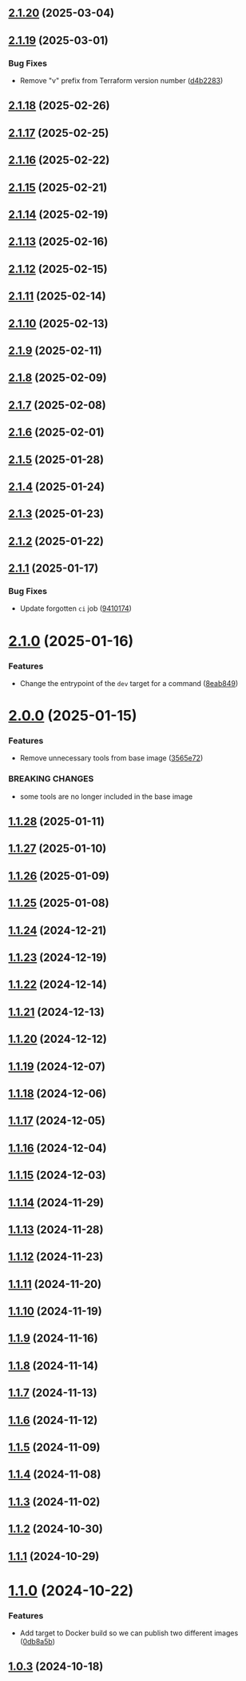 ## [2.1.20](https://github.com/jblab/docker-terragrunt/compare/2.1.19...2.1.20) (2025-03-04)

## [2.1.19](https://github.com/jblab/docker-terragrunt/compare/2.1.18...2.1.19) (2025-03-01)


### Bug Fixes

* Remove "v" prefix from Terraform version number ([d4b2283](https://github.com/jblab/docker-terragrunt/commit/d4b2283b5ab4ff4f16999ef597cdfac6f1cc2ad3))

## [2.1.18](https://github.com/jblab/docker-terragrunt/compare/2.1.17...2.1.18) (2025-02-26)

## [2.1.17](https://github.com/jblab/docker-terragrunt/compare/2.1.16...2.1.17) (2025-02-25)

## [2.1.16](https://github.com/jblab/docker-terragrunt/compare/2.1.15...2.1.16) (2025-02-22)

## [2.1.15](https://github.com/jblab/docker-terragrunt/compare/2.1.14...2.1.15) (2025-02-21)

## [2.1.14](https://github.com/jblab/docker-terragrunt/compare/2.1.13...2.1.14) (2025-02-19)

## [2.1.13](https://github.com/jblab/docker-terragrunt/compare/2.1.12...2.1.13) (2025-02-16)

## [2.1.12](https://github.com/jblab/docker-terragrunt/compare/2.1.11...2.1.12) (2025-02-15)

## [2.1.11](https://github.com/jblab/docker-terragrunt/compare/2.1.10...2.1.11) (2025-02-14)

## [2.1.10](https://github.com/jblab/docker-terragrunt/compare/2.1.9...2.1.10) (2025-02-13)

## [2.1.9](https://github.com/jblab/docker-terragrunt/compare/2.1.8...2.1.9) (2025-02-11)

## [2.1.8](https://github.com/jblab/docker-terragrunt/compare/2.1.7...2.1.8) (2025-02-09)

## [2.1.7](https://github.com/jblab/docker-terragrunt/compare/2.1.6...2.1.7) (2025-02-08)

## [2.1.6](https://github.com/jblab/docker-terragrunt/compare/2.1.5...2.1.6) (2025-02-01)

## [2.1.5](https://github.com/jblab/docker-terragrunt/compare/2.1.4...2.1.5) (2025-01-28)

## [2.1.4](https://github.com/jblab/docker-terragrunt/compare/2.1.3...2.1.4) (2025-01-24)

## [2.1.3](https://github.com/jblab/docker-terragrunt/compare/2.1.2...2.1.3) (2025-01-23)

## [2.1.2](https://github.com/jblab/docker-terragrunt/compare/2.1.1...2.1.2) (2025-01-22)

## [2.1.1](https://github.com/jblab/docker-terragrunt/compare/2.1.0...2.1.1) (2025-01-17)


### Bug Fixes

* Update forgotten `ci` job ([9410174](https://github.com/jblab/docker-terragrunt/commit/941017450bc5af9b0bbb4978f53c38084e35fc3a))

# [2.1.0](https://github.com/jblab/docker-terragrunt/compare/2.0.0...2.1.0) (2025-01-16)


### Features

* Change the entrypoint of the `dev` target for a command ([8eab849](https://github.com/jblab/docker-terragrunt/commit/8eab849d6d8d1dc6b8aa08303e8a186a60886d0d))

# [2.0.0](https://github.com/jblab/docker-terragrunt/compare/1.1.28...2.0.0) (2025-01-15)


### Features

* Remove unnecessary tools from base image ([3565e72](https://github.com/jblab/docker-terragrunt/commit/3565e72f377bf20ce5e551f194306e86e7b8dab9))


### BREAKING CHANGES

* some tools are no longer included in the base image

## [1.1.28](https://github.com/jblab/docker-terragrunt/compare/1.1.27...1.1.28) (2025-01-11)

## [1.1.27](https://github.com/jblab/docker-terragrunt/compare/1.1.26...1.1.27) (2025-01-10)

## [1.1.26](https://github.com/jblab/docker-terragrunt/compare/1.1.25...1.1.26) (2025-01-09)

## [1.1.25](https://github.com/jblab/docker-terragrunt/compare/1.1.24...1.1.25) (2025-01-08)

## [1.1.24](https://github.com/jblab/docker-terragrunt/compare/1.1.23...1.1.24) (2024-12-21)

## [1.1.23](https://github.com/jblab/docker-terragrunt/compare/1.1.22...1.1.23) (2024-12-19)

## [1.1.22](https://github.com/jblab/docker-terragrunt/compare/1.1.21...1.1.22) (2024-12-14)

## [1.1.21](https://github.com/jblab/docker-terragrunt/compare/1.1.20...1.1.21) (2024-12-13)

## [1.1.20](https://github.com/jblab/docker-terragrunt/compare/1.1.19...1.1.20) (2024-12-12)

## [1.1.19](https://github.com/jblab/docker-terragrunt/compare/1.1.18...1.1.19) (2024-12-07)

## [1.1.18](https://github.com/jblab/docker-terragrunt/compare/1.1.17...1.1.18) (2024-12-06)

## [1.1.17](https://github.com/jblab/docker-terragrunt/compare/1.1.16...1.1.17) (2024-12-05)

## [1.1.16](https://github.com/jblab/docker-terragrunt/compare/1.1.15...1.1.16) (2024-12-04)

## [1.1.15](https://github.com/jblab/docker-terragrunt/compare/1.1.14...1.1.15) (2024-12-03)

## [1.1.14](https://github.com/jblab/docker-terragrunt/compare/1.1.13...1.1.14) (2024-11-29)

## [1.1.13](https://github.com/jblab/docker-terragrunt/compare/1.1.12...1.1.13) (2024-11-28)

## [1.1.12](https://github.com/jblab/docker-terragrunt/compare/1.1.11...1.1.12) (2024-11-23)

## [1.1.11](https://github.com/jblab/docker-terragrunt/compare/1.1.10...1.1.11) (2024-11-20)

## [1.1.10](https://github.com/jblab/docker-terragrunt/compare/1.1.9...1.1.10) (2024-11-19)

## [1.1.9](https://github.com/jblab/docker-terragrunt/compare/1.1.8...1.1.9) (2024-11-16)

## [1.1.8](https://github.com/jblab/docker-terragrunt/compare/1.1.7...1.1.8) (2024-11-14)

## [1.1.7](https://github.com/jblab/docker-terragrunt/compare/1.1.6...1.1.7) (2024-11-13)

## [1.1.6](https://github.com/jblab/docker-terragrunt/compare/1.1.5...1.1.6) (2024-11-12)

## [1.1.5](https://github.com/jblab/docker-terragrunt/compare/1.1.4...1.1.5) (2024-11-09)

## [1.1.4](https://github.com/jblab/docker-terragrunt/compare/1.1.3...1.1.4) (2024-11-08)

## [1.1.3](https://github.com/jblab/docker-terragrunt/compare/1.1.2...1.1.3) (2024-11-02)

## [1.1.2](https://github.com/jblab/docker-terragrunt/compare/1.1.1...1.1.2) (2024-10-30)

## [1.1.1](https://github.com/jblab/docker-terragrunt/compare/1.1.0...1.1.1) (2024-10-29)

# [1.1.0](https://github.com/jblab/docker-terragrunt/compare/1.0.3...1.1.0) (2024-10-22)


### Features

* Add target to Docker build so we can publish two different images ([0db8a5b](https://github.com/jblab/docker-terragrunt/commit/0db8a5bec8373885ba6a9927e136e1d1adada76e))

## [1.0.3](https://github.com/jblab/docker-terragrunt/compare/1.0.2...1.0.3) (2024-10-18)
